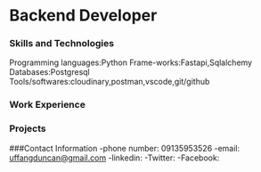 # Backend Developer

### Skills and Technologies
Programming languages:Python
Frame-works:Fastapi,Sqlalchemy
Databases:Postgresql
Tools/softwares:cloudinary,postman,vscode,git/github

### Work Experience




### Projects

###Contact Information
-phone number: 09135953526
-email: uffangduncan@gmail.com
-linkedin:
-Twitter:
-Facebook:
